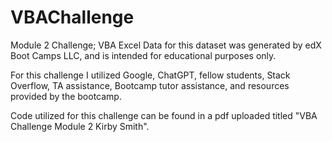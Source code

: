 # VBAChallenge
Module 2 Challenge; VBA Excel
Data for this dataset was generated by edX Boot Camps LLC, and is intended for educational purposes only.

For this challenge I utilized Google, ChatGPT, fellow students, Stack Overflow, TA assistance, Bootcamp tutor assistance, and resources provided by the bootcamp.

Code utilized for this challenge can be found in a pdf uploaded titled "VBA Challenge Module 2 Kirby Smith".
